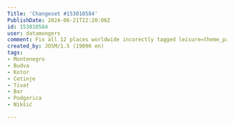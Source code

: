 ```yaml
---
Title: 'Changeset #153010584'
PublishDate: 2024-06-21T22:20:06Z
id: 153010584
user: datamongers
comment: Fix all 12 places worldwide incorectly tagged leisure=theme_park
created_by: JOSM/1.5 (19096 en)
tags:
- Montenegro
- Budva
- Kotor
- Cetinje
- Tivat
- Bar
- Podgorica
- Nikšić

---
```

